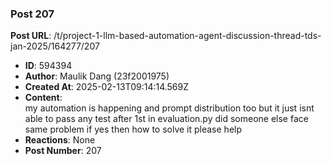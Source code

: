 ### Post 207
**Post URL**: /t/project-1-llm-based-automation-agent-discussion-thread-tds-jan-2025/164277/207
- **ID**: 594394
- **Author**: Maulik Dang (23f2001975)
- **Created At**: 2025-02-13T09:14:14.569Z
- **Content**:  
  my automation is happening and prompt distribution too but it just isnt able to pass any test after 1st in evaluation.py did someone else face same problem if yes then how to solve it please help
- **Reactions**: None
- **Post Number**: 207

